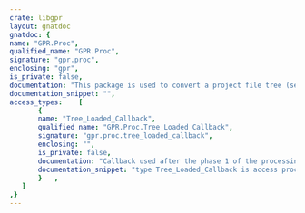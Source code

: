 ```yaml
---
crate: libgpr
layout: gnatdoc
gnatdoc: {
name: "GPR.Proc",
qualified_name: "GPR.Proc",
signature: "gpr.proc",
enclosing: "gpr",
is_private: false,
documentation: "This package is used to convert a project file tree (see prj-tree.ads) to\nproject file data structures (see prj.ads), taking into account the\nenvironment (external references).",
documentation_snippet: "",
access_types:    [
       {
       name: "Tree_Loaded_Callback",
       qualified_name: "GPR.Proc.Tree_Loaded_Callback",
       signature: "gpr.proc.tree_loaded_callback",
       enclosing: "",
       is_private: false,
       documentation: "Callback used after the phase 1 of the processing of each aggregated\nproject to get access to project trees of aggregated projects.\n\n@param Node_Tree\n@param Tree\n@param Project_Node\n@param Project",
       documentation_snippet: "type Tree_Loaded_Callback is access procedure\n  (Node_Tree    : Project_Node_Tree_Ref;\n   Tree         : Project_Tree_Ref;\n   Project_Node : Project_Node_Id;\n   Project      : Project_Id);",
       }   ,
   ]
,}
---
```

